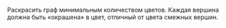 Раскрасить граф минимальным количеством цветов. Каждая вершина должна быть «окрашена» в цвет, отличный от цвета смежных вершин.